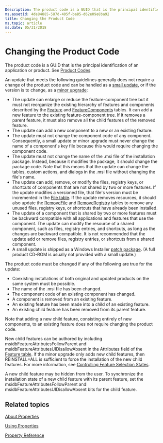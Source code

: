 ```yaml
---
Description: The product code is a GUID that is the principal identification of an application or product. See Product Codes.
ms.assetid: 4de84885-587d-405f-ba85-d62e09e8ba92
title: Changing the Product Code
ms.topic: article
ms.date: 05/31/2018
---
```


# Changing the Product Code

The product code is a GUID that is the principal identification of an application or product. See [Product Codes](product-codes.md).

An update that meets the following guidelines generally does not require a change of the product code and can be handled as a [small update](small-updates.md), or if the version is to change, as a [minor upgrade](minor-upgrades.md):

-   The update can enlarge or reduce the feature-component tree but it must not reorganize the existing hierarchy of features and components described by the [Feature](feature-table.md) and [FeatureComponents](featurecomponents-table.md) tables. It can add a new feature to the existing feature-component tree. If it removes a parent feature, it must also remove all the child features of the removed feature.
-   The update can add a new component to a new or an existing feature.
-   The update must not change the component code of any component. Consequently, a small update or minor upgrade must never change the name of a component's key file because this would require changing the component code.
-   The update must not change the name of the .msi file of the installation package. Instead, because it modifies the package, it should change the package code. Note that this means that the update can change the tables, custom actions, and dialogs in the .msi file without changing the file's name.
-   The update can add, remove, or modify the files, registry keys, or shortcuts of components that are not shared by two or more features. If the update modifies a versioned file, that file's version must be incremented in the [File table](file-table.md). If the update removes resources, it should also update the [RemoveFile](removefile-table.md) and [RemoveRegistry](removeregistry-table.md) tables to remove any unused files, registry keys, or shortcuts that have already been installed.
-   The update of a component that is shared by two or more features must be backward compatible with all applications and features that use the component. The update can modify the resource of a shared component, such as files, registry entries, and shortcuts, as long as the changes are backward compatible. It is not recommended that the update add or remove files, registry entries, or shortcuts from a shared component.
-   A small update is shipped as a Windows Installer [patch package](patch-packages.md). (A full product CD-ROM is usually not provided with a small update.)

The product code must be changed if any of the following are true for the update:

-   Coexisting installations of both original and updated products on the same system must be possible.
-   The name of the .msi file has been changed.
-   The component code of an existing component has changed.
-   A component is removed from an existing feature.
-   An existing feature has been made into a child of an existing feature.
-   An existing child feature has been removed from its parent feature.

Note that adding a new child feature, consisting entirely of new components, to an existing feature does not require changing the product code.

New child features can be authored by including msidbFeatureAttributesFollowParent and msidbFeatureAttributesUIDisallowAbsent in the Attributes field of the [Feature table](feature-table.md). If the minor upgrade only adds new child features, then REINSTALL=ALL is sufficient to force the installation of the new child features. For more information, see [Controlling Feature Selection States](controlling-feature-selection-states.md).

A new child feature may be hidden from the user. To synchronize the installation state of a new child feature with its parent feature, set the msidbFeatureAttributesFollowParent and msidbFeatureAttributesUIDisallowAbsent bits for the child feature.

## Related topics

<dl> <dt>

[About Properties](about-properties.md)
</dt> <dt>

[Using Properties](using-properties.md)
</dt> <dt>

[Property Reference](property-reference.md)
</dt> </dl>

 

 



